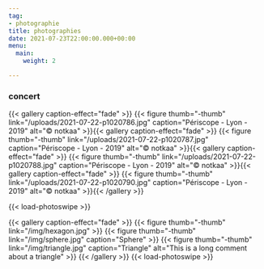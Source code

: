 ```yaml
---
tag:
- photographie
title: photographies
date: 2021-07-23T22:00:00.000+00:00
menu:
  main:
    weight: 2

---
```

### concert

{{< gallery caption-effect="fade" >}} {{< figure thumb="-thumb" link="/uploads/2021-07-22-p1020786.jpg" caption="Périscope - Lyon - 2019" alt="© notkaa" >}}{{< gallery caption-effect="fade" >}} {{< figure thumb="-thumb" link="/uploads/2021-07-22-p1020787.jpg" caption="Périscope - Lyon - 2019" alt="© notkaa" >}}{{< gallery caption-effect="fade" >}} {{< figure thumb="-thumb" link="/uploads/2021-07-22-p1020788.jpg" caption="Périscope - Lyon - 2019" alt="© notkaa" >}}{{< gallery caption-effect="fade" >}} {{< figure thumb="-thumb" link="/uploads/2021-07-22-p1020790.jpg" caption="Périscope - Lyon - 2019" alt="© notkaa" >}}{{< /gallery >}}

{{< load-photoswipe >}}

<!--more-->

{{< gallery caption-effect="fade" >}} {{< figure thumb="-thumb" link="/img/hexagon.jpg" >}} {{< figure thumb="-thumb" link="/img/sphere.jpg" caption="Sphere" >}} {{< figure thumb="-thumb" link="/img/triangle.jpg" caption="Triangle" alt="This is a long comment about a triangle" >}} {{< /gallery >}} {{< load-photoswipe >}}

<!--more-->